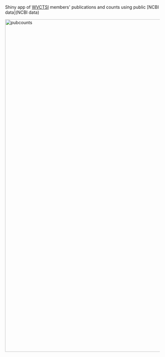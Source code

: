 Shiny app of [WVCTSI](https://www.wvctsi.org) members' publications and counts using public [NCBI data](NCBI data)

<img width="1079" alt="pubcounts" src="https://github.com/drabhikroy/shiny-apps/assets/9486864/b558fb65-373b-48d3-aa30-4a0a88c46f59">
